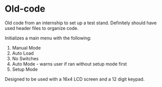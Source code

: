 # Old-code


Old code from an internship to set up a test stand.
Definitely should have used header files to organize code.


Initializes a main menu with the following:

1. Manual Mode
  1. Auto Load
  2. No Switches
2. Auto Mode - warns user if ran without setup mode first
3. Setup Mode

Designed to be used with a 16x4 LCD screen and a 12 digit keypad.
